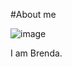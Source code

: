 #About me

![image](https://github.com/polyulabs/starterv2-bbbbbbrenda/assets/156763851/eae30a37-3a7b-47fc-88cb-c1c446fabb5a)

I am Brenda.
